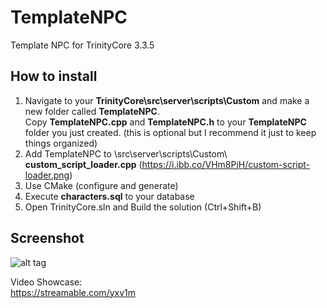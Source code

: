 # TemplateNPC
Template NPC for TrinityCore 3.3.5  
  
  
## How to install  
1. Navigate to your **TrinityCore\src\server\scripts\Custom** and make a new folder called **TemplateNPC**.  
Copy **TemplateNPC.cpp** and **TemplateNPC.h** to your **TemplateNPC** folder you just created.  (this is optional but I recommend it just to keep things organized)
2. Add TemplateNPC to \src\server\scripts\Custom\ **custom_script_loader.cpp**  (https://i.ibb.co/VHm8PjH/custom-script-loader.png)
3. Use CMake (configure and generate)  
4. Execute **characters.sql** to your database  
5. Open TrinityCore.sln and Build the solution (Ctrl+Shift+B)  
  

  
## Screenshot
![alt tag](https://image.ibb.co/nGfeYn/template_Npc.png)  
  
Video Showcase:  
https://streamable.com/yxv1m
